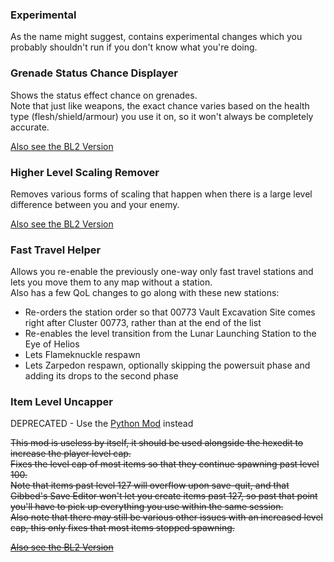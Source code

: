 ### Experimental
As the name might suggest, contains experimental changes which you probably shouldn't run if you don't know what you're doing.

### Grenade Status Chance Displayer
Shows the status effect chance on grenades.    
Note that just like weapons, the exact chance varies based on the health type (flesh/shield/armour) you use it on, so it won't always be completely accurate.

[Also see the BL2 Version](https://github.com/BLCM/BLCMods/blob/master/Borderlands%202%20mods/apple1417/GrenadeStatusChanceDisplayer.blcm)

### Higher Level Scaling Remover
Removes various forms of scaling that happen when there is a large level difference between you and your enemy.

[Also see the BL2 Version](https://github.com/BLCM/BLCMods/blob/master/Borderlands%202%20mods/apple1417/HigherLevelScalingRemover.blcm)

### Fast Travel Helper
Allows you re-enable the previously one-way only fast travel stations and lets you move them to any map without a station.    
Also has a few QoL changes to go along with these new stations:
- Re-orders the station order so that 00773 Vault Excavation Site comes right after Cluster 00773, rather than at the end of the list
- Re-enables the level transition from the Lunar Launching Station to the Eye of Helios
- Lets Flameknuckle respawn
- Lets Zarpedon respawn, optionally skipping the powersuit phase and adding its drops to the second phase

### Item Level Uncapper
DEPRECATED - Use the [Python Mod](https://github.com/apple1417/bl-sdk-mods/tree/master/ItemLevelUncapper) instead

~~This mod is useless by itself, it should be used alongside the hexedit to increase the player level cap.    
Fixes the level cap of most items so that they continue spawning past level 100.    
Note that items past level 127 will overflow upon save-quit, and that Gibbed's Save Editor won't let you create items past 127, so past that point you'll have to pick up everything you use within the same session.    
Also note that there may still be various other issues with an increased level cap, this only fixes that most items stopped spawning.~~

~~[Also see the BL2 Version](https://github.com/BLCM/BLCMods/blob/master/Borderlands%202%20mods/apple1417/ItemLevelUncapper.blcm)~~
